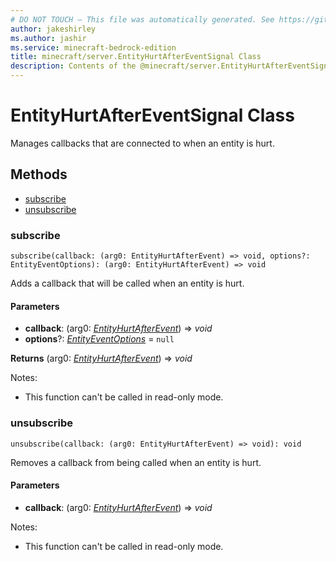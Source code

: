 ```yaml
---
# DO NOT TOUCH — This file was automatically generated. See https://github.com/mojang/minecraftapidocsgenerator to modify descriptions, examples, etc.
author: jakeshirley
ms.author: jashir
ms.service: minecraft-bedrock-edition
title: minecraft/server.EntityHurtAfterEventSignal Class
description: Contents of the @minecraft/server.EntityHurtAfterEventSignal class.
---
```

# EntityHurtAfterEventSignal Class

Manages callbacks that are connected to when an entity is hurt.

## Methods
- [subscribe](#subscribe)
- [unsubscribe](#unsubscribe)

### **subscribe**
`
subscribe(callback: (arg0: EntityHurtAfterEvent) => void, options?: EntityEventOptions): (arg0: EntityHurtAfterEvent) => void
`

Adds a callback that will be called when an entity is hurt.

#### **Parameters**
- **callback**: (arg0: [*EntityHurtAfterEvent*](EntityHurtAfterEvent.md)) => *void*
- **options**?: [*EntityEventOptions*](EntityEventOptions.md) = `null`

**Returns** (arg0: [*EntityHurtAfterEvent*](EntityHurtAfterEvent.md)) => *void*
  
Notes:
- This function can't be called in read-only mode.

### **unsubscribe**
`
unsubscribe(callback: (arg0: EntityHurtAfterEvent) => void): void
`

Removes a callback from being called when an entity is hurt.

#### **Parameters**
- **callback**: (arg0: [*EntityHurtAfterEvent*](EntityHurtAfterEvent.md)) => *void*
  
Notes:
- This function can't be called in read-only mode.
